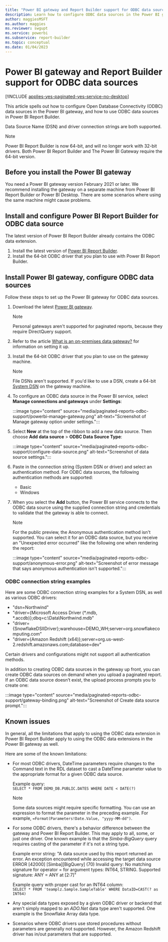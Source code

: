 ```yaml
---
title: "Power BI gateway and Report Builder support for ODBC data sources"
description: Learn how to configure ODBC data sources in the Power BI gateway and use ODBC data sources in Power BI Report Builder.
author: maggiesMSFT
ms.author: maggies
ms.reviewer: swgupt
ms.service: powerbi
ms.subservice: report-builder
ms.topic: conceptual
ms.date: 01/04/2023
---
```


# Power BI gateway and Report Builder support for ODBC data sources

[!INCLUDE [applies-yes-paginated-yes-service-no-desktop](../includes/applies-yes-paginated-yes-service-no-desktop.md)] 

This article spells out how to configure Open Database Connectivity (ODBC) data sources in the Power BI gateway, and how to use ODBC data sources in Power BI Report Builder.

Data Source Name (DSN) and driver connection strings are both supported. 

>[!NOTE]
>Power BI Report Builder is now 64-bit, and will no longer work with 32-bit drivers. Both Power BI Report Builder and The Power BI Gateway require the 64-bit version.

## Before you install the Power BI gateway

You need a Power BI gateway version February 2021 or later. We recommend installing the gateway on a separate machine from Power BI Report Builder or Power BI Desktop. There are some scenarios where using the same machine might cause problems. 

## Install and configure Power BI Report Builder for ODBC data source

The latest version of Power BI Report Builder already contains the ODBC data extension.

1. Install the latest version of [Power BI Report Builder](https://go.microsoft.com/fwlink/?linkid=2086513).
2. Install the 64-bit ODBC driver that you plan to use with Power BI Report Builder.

## Install Power BI gateway, configure ODBC data sources

Follow these steps to set up the Power BI gateway for ODBC data sources.

1. Download the latest [Power BI gateway](https://powerbi.microsoft.com/gateway).

    >[!NOTE]
    >Personal gateways aren't supported for paginated reports, because they require DirectQuery support.

2. Refer to the article [What is an on-premises data gateway?](../connect-data/service-gateway-onprem.md) for information on setting it up.
3. Install the 64-bit ODBC driver that you plan to use on the gateway machine.

    >[!NOTE]
    >File DSNs aren't supported. If you'd like to use a DSN, create a 64-bit [System DSN](/previous-versions/windows/desktop/odbc/dn170519(v=vs.85)) on the gateway machine.

1. To configure an ODBC data source in the Power BI service, select **Manage connections and gateways** under **Settings**:

    :::image type="content" source="media/paginated-reports-odbc-support/powerbi-manage-gateway.png" alt-text="Screenshot of Manage gateway option under settings.":::

1. Select **New** at the top of the ribbon to add a new data source. Then choose **Add data source** >  **ODBC Data Source Type**:

    :::image type="content" source="media/paginated-reports-odbc-support/configure-data-source.png" alt-text="Screenshot of data source settings.":::

1. Paste in the connection string (System DSN or driver) and select an authentication method. For ODBC data sources, the following authentication methods are supported:

    - Basic
    - Windows

1. When you select the **Add** button, the Power BI service connects to the ODBC data source using the supplied connection string and credentials to validate that the gateway is able to connect.

    >[!NOTE]
    >For the public preview, the Anonymous authentication method isn't supported. You can select it for an ODBC data source, but you receive an "Unexpected error occurred" like the following one when rendering the report:

    :::image type="content" source="media/paginated-reports-odbc-support/anonymous-error.png" alt-text="Screenshot of error message that says anonymous authentication isn't supported.":::

### ODBC connection string examples

Here are some ODBC connection string examples for a System DSN, as well as various ODBC drivers:

- "dsn=Northwind"
- "driver={Microsoft Access Driver (*.mdb, *.accdb)};dbq=c:\Data\Northwind.mdb"
- "driver={SnowflakeDSIIDriver};warehouse=DEMO_WH;server=<span>org.snowflakecomputing</span>.com"
- "driver={Amazon Redshift (x64)};server=<span>org.us-west-2.redshift.amazonaws</span>.com;database=dev"

Certain drivers and configurations might not support all authentication methods.

In addition to creating ODBC data sources in the gateway up front, you can create ODBC data sources on demand when you upload a paginated report. If an ODBC data source doesn’t exist, the upload process prompts you to create one:

:::image type="content" source="media/paginated-reports-odbc-support/gateway-binding.png" alt-text="Screenshot of Create data source prompt.":::

## Known issues

In general, all the limitations that apply to using the ODBC data extension in Power BI Report Builder apply to using the ODBC data extensions in the Power BI gateway as well.

Here are some of the known limitations:

- For most ODBC drivers, DateTime parameters require changes to the Command text in the RDL dataset to cast a DateTime parameter value to the appropriate format for a given ODBC data source.  

    Example query:  
    `SELECT * FROM DEMO_DB.PUBLIC.DATES WHERE DATE < DATE(?)`

    >[!NOTE]
    >Some data sources might require specific formatting. You can use an expression to format the parameter in the preceding example. For example, `=Format(Parameters!Date.Value, "yyyy-MM-dd")`.

- For some ODBC drivers, there's a behavior difference between the gateway and Power BI Report Builder. This may apply to all, some, or just one driver. One known example is that the *Simba-BigQuery* query requires casting of the parameter if it's not a string type. 

   Example error string: "A data source used by this report returned an error. An exception encountered while accessing the target data source ERROR [42000] [Simba][BigQuery] (70) Invalid query: No matching signature for operator = for argument types: INT64, STRING. Supported signature: ANY = ANY at [2:7]"

   Example query with proper cast for an INT64 column:  
   `SELECT * FROM 'teamplz.Sample.SampleTable' WHERE DataID=CAST(? as INT64)`

- Any special data types exposed by a given ODBC driver or backend that aren't simply mapped to an *ADO.Net* data type aren't supported. One example is the Snowflake Array data type.
- Scenarios where ODBC drivers use stored procedures without parameters are generally not supported. However, the Amazon Redshift driver has in/out parameters that are supported.
